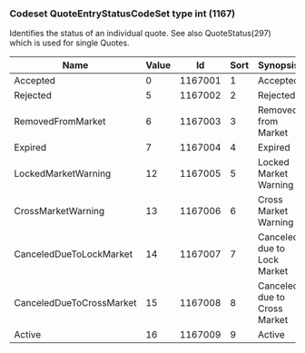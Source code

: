 ### Codeset QuoteEntryStatusCodeSet type int (1167)

Identifies the status of an individual quote. See also QuoteStatus(297) which is used for single Quotes.

| Name                     | Value | Id      | Sort | Synopsis                     |
|--------------------------|-------|---------|------|------------------------------|
| Accepted                 | 0     | 1167001 | 1    | Accepted                     |
| Rejected                 | 5     | 1167002 | 2    | Rejected                     |
| RemovedFromMarket        | 6     | 1167003 | 3    | Removed from Market          |
| Expired                  | 7     | 1167004 | 4    | Expired                      |
| LockedMarketWarning      | 12    | 1167005 | 5    | Locked Market Warning        |
| CrossMarketWarning       | 13    | 1167006 | 6    | Cross Market Warning         |
| CanceledDueToLockMarket  | 14    | 1167007 | 7    | Canceled due to Lock Market  |
| CanceledDueToCrossMarket | 15    | 1167008 | 8    | Canceled due to Cross Market |
| Active                   | 16    | 1167009 | 9    | Active                       |

